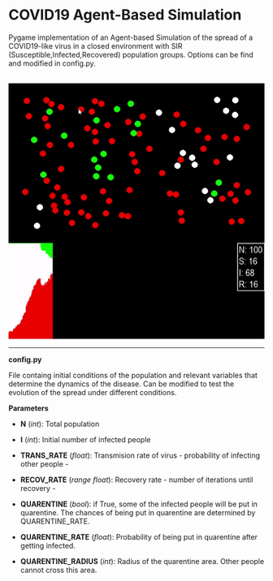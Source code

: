 # COVID19 Agent-Based Simulation

Pygame implementation of an Agent-based Simulation of the spread of a COVID19-like virus in a closed environment with SIR (Susceptible,Infected,Recovered) population groups. Options can be find and modified in config.py.

<br />
<div align="center">
<img src="/Simulation/simulation_gif.gif" />
</div>


--------------------------------

**config.py**

File containg initial conditions of the population and relevant variables that determine the dynamics of the disease.
Can be modified to test the evolution of the spread under different conditions. 

**Parameters**

  - **N** (*int*): Total population
  
  - **I** (*int*): Initial number of infected people

  - **TRANS_RATE** (*float*): Transmision rate of virus - probability of infecting other people -
  
  - **RECOV_RATE** (*range float*): Recovery rate - number of iterations until recovery -

  - **QUARENTINE** (*bool*): if True, some of the infected people will be put in quarentine. The chances of being put in quarentine are determined by QUARENTINE_RATE.
  
  - **QUARENTINE_RATE** (*float*): Probability of being put in quarentine after getting infected.
  
  - **QUARENTINE_RADIUS** (*int*): Radius of the quarentine area. Other people cannot cross this area. 
